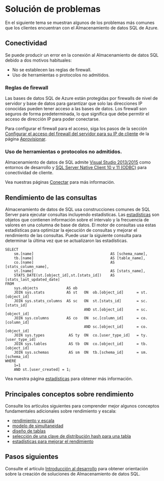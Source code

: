 <properties
   pageTitle="Solución de problemas | Microsoft Azure"
   description="Solución de problemas del Almacenamiento de datos SQL."
   services="sql-data-warehouse"
   documentationCenter="NA"
   authors="TwoUnder"
   manager="barbkess"
   editor=""/>

<tags
   ms.service="sql-data-warehouse"
   ms.devlang="NA"
   ms.topic="article"
   ms.tgt_pltfrm="NA"
   ms.workload="data-services"
   ms.date="01/07/2016"
   ms.author="mausher;sonyama;barbkess"/>

# Solución de problemas
En el siguiente tema se muestran algunos de los problemas más comunes que los clientes encuentran con el Almacenamiento de datos SQL de Azure.

## Conectividad
Se puede producir un error en la conexión al Almacenamiento de datos SQL debido a dos motivos habituales:

- No se establecen las reglas de firewall.
- Uso de herramientas o protocolos no admitidos.

### Reglas de firewall
Las bases de datos SQL de Azure están protegidas por firewalls de nivel de servidor y base de datos para garantizar que solo las direcciones IP conocidas pueden tener acceso a las bases de datos. Los firewall son seguros de forma predeterminada, lo que significa que debe permitir el acceso de dirección IP para poder conectarse.

Para configurar el firewall para el acceso, siga los pasos de la sección [Configurar el acceso del firewall del servidor para su IP de cliente](sql-data-warehouse-get-started-provision.md/#step-4-configure-server-firewall-access-for-your-client-ip) de la página [Aprovisionar](sql-data-warehouse-get-started-provision.md).

### Uso de herramientas o protocolos no admitidos.
Almacenamiento de datos de SQL admite [Visual Studio 2013/2015](sql-data-warehouse-get-started-connect.md) como entornos de desarrollo y [SQL Server Native Client 10 y 11 (ODBC)](https://msdn.microsoft.com/library/ms131415.aspx) para conectividad de cliente.

Vea nuestras páginas [Conectar](sql-data-warehouse-get-started-connect.md) para más información.

## Rendimiento de las consultas
Almacenamiento de datos de SQL usa construcciones comunes de SQL Server para ejecutar consultas incluyendo estadísticas. Las [estadísticas](sql-data-warehouse-develop-statistics.md) son objetos que contienen información sobre el intervalo y la frecuencia de valores en una columna de base de datos. El motor de consultas usa estas estadísticas para optimizar la ejecución de consultas y mejorar el rendimiento de las consultas. Puede usar la siguiente consulta para determinar la última vez que se actualizaron las estadísticas.

```
SELECT
	sm.[name]								    AS [schema_name],
	tb.[name]								    AS [table_name],
	co.[name]									AS [stats_column_name],
	st.[name]									AS [stats_name],
	STATS_DATE(st.[object_id],st.[stats_id])	AS [stats_last_updated_date]
FROM
	sys.objects				AS ob
	JOIN sys.stats			AS st	ON	ob.[object_id]		= st.[object_id]
	JOIN sys.stats_columns	AS sc	ON	st.[stats_id]		= sc.[stats_id]
									AND	st.[object_id]		= sc.[object_id]
	JOIN sys.columns		AS co	ON	sc.[column_id]		= co.[column_id]
									AND	sc.[object_id]		= co.[object_id]
	JOIN sys.types           AS ty	ON	co.[user_type_id]	= ty.[user_type_id]
	JOIN sys.tables          AS tb	ON	co.[object_id]		= tb.[object_id]
	JOIN sys.schemas         AS sm	ON	tb.[schema_id]		= sm.[schema_id]
WHERE
	1=1 
	AND st.[user_created] = 1;
```

Vea nuestra página [estadísticas](sql-data-warehouse-develop-statistics.md) para obtener más información.

## Principales conceptos sobre rendimiento

Consulte los artículos siguientes para comprender mejor algunos conceptos fundamentales adicionales sobre rendimiento y escala:

- [rendimiento y escala][]
- [modelo de simultaneidad][]
- [diseño de tablas][]
- [selección de una clave de distribución hash para una tabla][]
- [estadísticas para mejorar el rendimiento][]

## Pasos siguientes
Consulte el artículo [Introducción al desarrollo][] para obtener orientación sobre la creación de soluciones de Almacenamiento de datos SQL.

<!--Image references-->

<!--Article references-->

[rendimiento y escala]: sql-data-warehouse-performance-scale.md
[modelo de simultaneidad]: sql-data-warehouse-develop-concurrency.md
[diseño de tablas]: sql-data-warehouse-develop-table-design.md
[selección de una clave de distribución hash para una tabla]: sql-data-warehouse-develop-hash-distribution-key
[estadísticas para mejorar el rendimiento]: sql-data-warehouse-develop-statistics.md
[Introducción al desarrollo]: sql-data-warehouse-overview-develop.md

<!--MSDN references-->

<!--Other web references-->

<!---HONumber=AcomDC_0114_2016-->